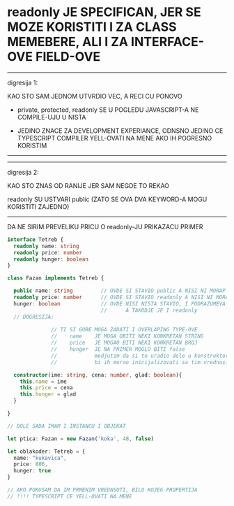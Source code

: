# readonly JE SPECIFICAN, JER SE MOZE KORISTITI I ZA CLASS MEMEBERE, ALI I ZA INTERFACE-OVE FIELD-OVE

******

digresija 1:

KAO STO SAM JEDNOM UTVRDIO VEC, A RECI CU PONOVO

- private, protected, readonly SE U POGLEDU JAVASCRIPT-A NE COMPILE-UJU U NISTA

- JEDINO ZNACE ZA DEVELOPMENT EXPERIANCE, ODNSNO JEDINO CE TYPESCRIPT COMPILER YELL-OVATI NA MENE AKO IH POGRESNO KORISTIM

******

******

digresija 2:

KAO STO ZNAS OD RANIJE JER SAM NEGDE TO REKAO

readonly SU USTVARI public (ZATO SE OVA DVA KEYWORD-A MOGU KORISTITI ZAJEDNO)

******

DA NE SIRIM PREVELIKU PRICU O readonly-JU PRIKAZACU PRIMER

```typescript
interface Tetreb {
  readonly name: string
  readonly price: number
  readonly hunger: boolean
}

class Fazan implements Tetreb {

  public name: string         // OVDE SI STAVIO public A NISI NI MORAP
  readonly price: number      // OVDE SI STAVIO readonly A NISI NI MORAO
  hunger: boolean             // OVDE NISI NISTA STAVIO, I PODRAZUMEVA SE DA JE TO public
                              //      A TAKODJE JE I readonly
  // DOGRESIJA: 
  
              // TI SI GORE MOGA ZADATI I OVERLAPING TYPE-OVE
              //    name    JE MOGA OBITI NEKI KONKRETAN STRING
              //    price   JE MOGAO BITI NEKI KONKRETAN BROJ
              //    hunger  JE NA PRIMER MOGLO BITI false
              //            medjutim da si to uradio dole u konstruktoru
              //            bi ih morao inicijalizovati sa tim vrednostima (KOJE SU UJEDNO VREDNOSTI I TYPE-OVI)

  constructor(ime: string, cena: number, glad: boolean){
    this.name = ime
    this.price = cena
    this.hunger = glad
  }

}

// DOLE SADA IMAM I INSTANCU I OBJEKAT

let ptica: Fazan = new Fazan('koka', 48, false)

let oblakoder: Tetreb = {
  name: "kukavica",
  price: 806,
  hunger: true
}

// AKO POKUSAM DA IM PRMENIM VREDNSOTI, BILO KOJEG PROPERTIJA
// !!!! TYPESCRIPT CE YELL-OVATI NA MENE

```
